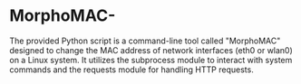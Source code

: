 # MorphoMAC-
The provided Python script is a command-line tool called "MorphoMAC" designed to change the MAC address of network interfaces (eth0 or wlan0) on a Linux system. It utilizes the subprocess module to interact with system commands and the requests module for handling HTTP requests.
